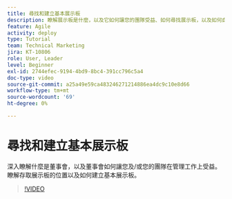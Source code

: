 ```yaml
---
title: 尋找和建立基本展示板
description: 瞭解展示板是什麼，以及它如何讓您的團隊受益、如何尋找展示板，以及如何自行建立展示板。
feature: Agile
activity: deploy
type: Tutorial
team: Technical Marketing
jira: KT-10806
role: User, Leader
level: Beginner
exl-id: 2744efec-9194-4bd9-8bc4-391cc796c5a4
doc-type: video
source-git-commit: a25a49e59ca483246271214886ea4dc9c10e8d66
workflow-type: tm+mt
source-wordcount: '69'
ht-degree: 0%

---
```


# 尋找和建立基本展示板

深入瞭解什麼是董事會，以及董事會如何讓您及/或您的團隊在管理工作上受益。 瞭解存取展示板的位置以及如何建立基本展示板。

>[!VIDEO](https://video.tv.adobe.com/v/346548)

